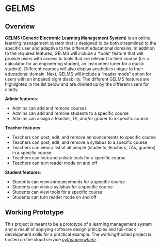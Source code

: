 # GELMS
## Overview
**GELMS (Generic Electronic Learning Management System)** is an online learning management system
that is designed to be both streamlined to the specific user and adaptive to the different educational
domains. In addition to the required features, GELMS will include a “tools” feature that will provide
users with access to tools that are relevant to their course (i.e. a calculator for an engineering student, an
instrument tuner for a music student). Different courses will also display aesthetics unique to their
educational domain. Next, GELMS will include a “reader mode” option for users with an impaired sight
disability. The different GELMS features are highlighted in the list below and are
divided up by the different users for clarity:

**Admin features**:
- Admins can add and remove courses
- Admins can add and remove students to a specific course
- Admins can assign a teacher, TA, and/or grader to a specific course

**Teacher features**:
- Teachers can post, edit, and remove announcements to specific course
- Teachers can post, edit, and remove a syllabus to a specific course
- Teachers can view a list of all people (students, teachers, TAs, graders) in a specific course
- Teachers can lock and unlock tools for a specific course
- Teachers can turn reader mode on and off


**Student features**:
- Students can view announcements for a specific course
- Students can view a syllabus for a specific course
- Students can view tools for a specific course
- Students can turn reader mode on and off


## Working Prototype
This project is meant to be a prototype of a learning management system and is result of applying software design principles and full-stack development skills for a practical example. The working/hosted project is hosted on the cloud service [*pythonanywhere*](gelms.pythonanywhere.com).
